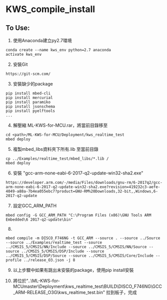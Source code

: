 # KWS_compile_install

## To Use:

1. 使用Anaconda建立py2.7環境
```
conda create --name kws_env python=2.7 anaconda
activate kws_env
```

2. 安裝Git
```
https://git-scm.com/
```

3. 安裝缺少的package
```
pip install mbed-cli
pip install mercurial
pip install paramiko
pip install jsonschema
pip install pyelftools
...
```

4. 解壓縮 ML-KWS-for-MCU.rar，將當前目錄移至
```
cd <path>/ML-KWS-for-MCU/Deployment/kws_realtime_test
mbed deploy
```

5. 複製mbed_libs資料夾下所有.lib 至當前目錄
```
cp ../Examples/realtime_test/mbed_libs/*.lib /
mbed deploy
```

6. 安裝 "gcc-arm-none-eabi-6-2017-q2-update-win32-sha2.exe"
```
https://developer.arm.com/-/media/Files/downloads/gnu-rm/6-2017q2/gcc-arm-none-eabi-6-2017-q2-update-win32-sha2.exe?revision=419232c3-aefe-4049-a88a-7b4ea055ebc7?product=GNU-RM%20Downloads,32-bit,,Windows,6-2017-q2-update
```

7. 設定GCC_ARM_PATH
```
mbed config -G GCC_ARM_PATH "C:\Program Files (x86)\GNU Tools ARM Embedded\6 2017-q2-update\bin"
```

8.
```
mbed compile -m DISCO_F746NG -t GCC_ARM --source . --source ../Source --source ../Examples/realtime_test --source ../CMSIS_5/CMSIS/NN/Include --source ../CMSIS_5/CMSIS/NN/Source --source ../CMSIS_5/CMSIS/DSP/Include --source ../CMSIS_5/CMSIS/DSP/Source --source ../CMSIS_5/CMSIS/Core/Include --profile ../release_O3.json -j 8

```

9. 以上步驟中如果有跳出未安裝的package，使用pip install安裝

10. 將位於"..\ML-KWS-for-MCUmaster\Deployment\kws_realtime_test\BUILD\DISCO_F746NG\GCC_ARM-RELEASE_O3G\kws_realtime_test.bin" 拉到板子，完成


